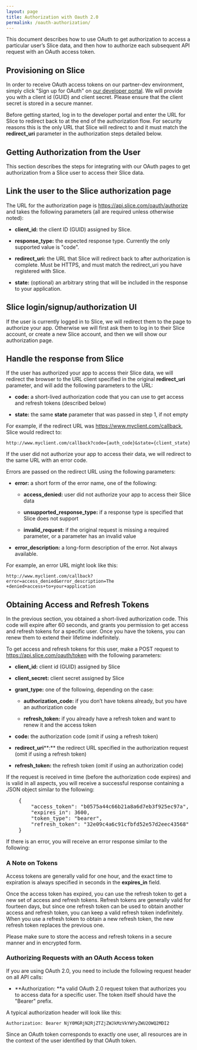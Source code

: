```yaml
---
layout: page
title: Authorization with Oauth 2.0
permalink: /oauth-authorization/
---
```


This document describes how to use OAuth to get authorization to access a particular user’s Slice data, and then how to authorize each subsequent API request with an OAuth access token.

## Provisioning on Slice

In order to receive OAuth access tokens on our partner-dev environment, simply click "Sign up for OAuth" on [our developer portal](https://developer.slice.com). We will provide you with a client id (GUID) and client secret. Please ensure that the client secret is stored in a secure manner.

Before getting started, log in to the developer portal and enter the URL for Slice to redirect back to at the end of the authorization flow. For security reasons this is the only URL that Slice will redirect to and it must match the **redirect_uri** parameter in the authorization steps detailed below.

## Getting Authorization from the User

This section describes the steps for integrating with our OAuth pages to get authorization from a Slice user to access their Slice data.

## Link the user to the Slice authorization page

The URL for the authorization page is https://api.slice.com/oauth/authorize and takes the following parameters (all are required unless otherwise noted):

*   **client_id:** the client ID (GUID) assigned by Slice.

*   **response_type:** the expected response type. Currently the only supported value is "code".

*   **redirect_uri:** the URL that Slice will redirect back to after authorization is complete. Must be HTTPS, and must match the redirect_uri you have registered with Slice.

*   **state:** (optional) an arbitrary string that will be included in the response to your application.

## Slice login/signup/authorization UI

If the user is currently logged in to Slice, we will redirect them to the page to authorize your app. Otherwise we will first ask them to log in to their Slice account, or create a new Slice account, and then we will show our authorization page.

## Handle the response from Slice

If the user has authorized your app to access their Slice data, we will redirect the browser to the URL client specified in the original **redirect_uri** parameter, and will add the following parameters to the URL:

*   **code:** a short-lived authorization code that you can use to get access and refresh tokens (described below)

*   **state:** the same **state** parameter that was passed in step 1, if not empty

For example, if the redirect URL was https://www.myclient.com/callback, Slice would redirect to:

    http://www.myclient.com/callback?code={auth_code}&state={client_state}

If the user did not authorize your app to access their data, we will redirect to the same URL with an error code.

Errors are passed on the redirect URL using the following parameters:

*   **error:** a short form of the error name, one of the following:

    *   **access_denied:** user did not authorize your app to access their Slice data

    *   **unsupported_response_type:** if a response type is specified that Slice does not support

    *   **invalid_request:** if the original request is missing a required parameter, or a parameter has an invalid value

*   **error_description:** a long-form description of the error. Not always available.

For example, an error URL might look like this:

    http://www.myclient.com/callback?error=access_denied&error_description=The +denied+access+to+your+application

## Obtaining Access and Refresh Tokens

In the previous section, you obtained a short-lived authorization code. This code will expire after 60 seconds, and grants you permission to get access and refresh tokens for a specific user. Once you have the tokens, you can renew them to extend their lifetime indefinitely.

To get access and refresh tokens for this user, make a POST request to https://api.slice.com/oauth/token with the following parameters:

*   **client_id:** client id (GUID) assigned by Slice

*   **client_secret:** client secret assigned by Slice

*   **grant_type:** one of the following, depending on the case:

    *   **authorization_code:** if you don’t have tokens already, but you have an authorization code

    *   **refresh_token:** if you already have a refresh token and want to renew it and the access token

*   **code:** the authorization code (omit if using a refresh token)

*   **redirect_uri****:** the redirect URL specified in the authorization request (omit if using a refresh token)

*   **refresh_token:** the refresh token (omit if using an authorization code)

If the request is received in time (before the authorization code expires) and is valid in all aspects, you will receive a successful response containing a JSON object similar to the following:

<pre>    {
        "access_token": "b0575a44c66b21a8a6d7eb3f925ec97a",
        "expires_in": 3600,
        "token_type": "bearer",
        "refresh_token": "32e09c4a6c91cfbfd52e57d2eec43568"
    }
</pre>

If there is an error, you will receive an error response similar to the following:

### A Note on Tokens

Access tokens are generally valid for one hour, and the exact time to expiration is always specified in seconds in the **expires_in** field.

Once the access token has expired, you can use the refresh token to get a new set of access and refresh tokens. Refresh tokens are generally valid for fourteen days, but since one refresh token can be used to obtain another access and refresh token, you can keep a valid refresh token indefinitely. When you use a refresh token to obtain a new refresh token, the new refresh token replaces the previous one.

Please make sure to store the access and refresh tokens in a secure manner and in encrypted form.

### Authorizing Requests with an OAuth Access token

If you are using OAuth 2.0, you need to include the following request header on all API calls:

*   **Authorization: **a valid OAuth 2.0 request token that authorizes you to access data for a specific user. The token itself should have the "Bearer" prefix.

A typical authorization header will look like this:

    Authorization: Bearer NjY0MGRjN2RjZTZjZWJkMzVkYWYyZWU2OWQ2MDI2

Since an OAuth token corresponds to exactly one user, all resources are in the context of the user identified by that OAuth token.
